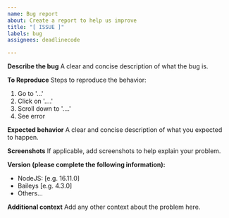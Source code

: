 ```yaml
---
name: Bug report
about: Create a report to help us improve
title: "[ ISSUE ]"
labels: bug
assignees: deadlinecode

---
```


**Describe the bug**
A clear and concise description of what the bug is.

**To Reproduce**
Steps to reproduce the behavior:
1. Go to '...'
2. Click on '....'
3. Scroll down to '....'
4. See error

**Expected behavior**
A clear and concise description of what you expected to happen.

**Screenshots**
If applicable, add screenshots to help explain your problem.

**Version (please complete the following information):**
 - NodeJS: [e.g. 16.11.0]
 - Baileys [e.g. 4.3.0]
 - Others...

**Additional context**
Add any other context about the problem here.
